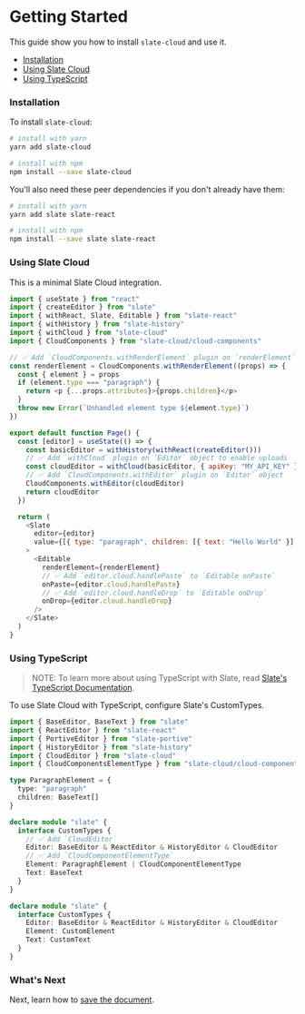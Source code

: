 # Getting Started

This guide show you how to install `slate-cloud` and use it.

- [Installation](#installation)
- [Using Slate Cloud](#using-slate-cloud)
- [Using TypeScript](#using-typescript)

### Installation

To install `slate-cloud`:

```bash
# install with yarn
yarn add slate-cloud

# install with npm
npm install --save slate-cloud
```

You'll also need these peer dependencies if you don't already have them:

```bash
# install with yarn
yarn add slate slate-react

# install with npm
npm install --save slate slate-react
```

### Using Slate Cloud

This is a minimal Slate Cloud integration.

```javascript
import { useState } from "react"
import { createEditor } from "slate"
import { withReact, Slate, Editable } from "slate-react"
import { withHistory } from "slate-history"
import { withCloud } from "slate-cloud"
import { CloudComponents } from "slate-cloud/cloud-components"

// ✅ Add `CloudComponents.withRenderElement` plugin on `renderElement`
const renderElement = CloudComponents.withRenderElement((props) => {
  const { element } = props
  if (element.type === "paragraph") {
    return <p {...props.attributes}>{props.children}</p>
  }
  throw new Error(`Unhandled element type ${element.type}`)
})

export default function Page() {
  const [editor] = useState(() => {
    const basicEditor = withHistory(withReact(createEditor()))
    // ✅ Add `withCloud` plugin on `Editor` object to enable uploads
    const cloudEditor = withCloud(basicEditor, { apiKey: "MY_API_KEY" })
    // ✅ Add `CloudComponents.withEditor` plugin on `Editor` object
    CloudComponents.withEditor(cloudEditor)
    return cloudEditor
  })

  return (
    <Slate
      editor={editor}
      value={[{ type: "paragraph", children: [{ text: "Hello World" }] }]}
    >
      <Editable
        renderElement={renderElement}
        // ✅ Add `editor.cloud.handlePaste` to `Editable onPaste`
        onPaste={editor.cloud.handlePaste}
        // ✅ Add `editor.cloud.handleDrop` to `Editable onDrop`
        onDrop={editor.cloud.handleDrop}
      />
    </Slate>
  )
}
```

### Using TypeScript

> NOTE: To learn more about using TypeScript with Slate, read [Slate's TypeScript Documentation](https://docs.slatejs.org/concepts/12-typescript).

To use Slate Cloud with TypeScript, configure Slate's CustomTypes.

```typescript
import { BaseEditor, BaseText } from "slate"
import { ReactEditor } from "slate-react"
import { PortiveEditor } from "slate-portive"
import { HistoryEditor } from "slate-history"
import { CloudEditor } from "slate-cloud"
import { CloudComponentsElementType } from "slate-cloud/cloud-components"

type ParagraphElement = {
  type: "paragraph"
  children: BaseText[]
}

declare module "slate" {
  interface CustomTypes {
    // ✅ Add `CloudEditor`
    Editor: BaseEditor & ReactEditor & HistoryEditor & CloudEditor
    // ✅ Add `CloudComponentElementType`
    Element: ParagraphElement | CloudComponentElementType
    Text: BaseText
  }
}

declare module "slate" {
  interface CustomTypes {
    Editor: BaseEditor & ReactEditor & HistoryEditor & CloudEditor
    Element: CustomElement
    Text: CustomText
  }
}
```

### What's Next

Next, learn how to [save the document](./02-saving-document.md).
